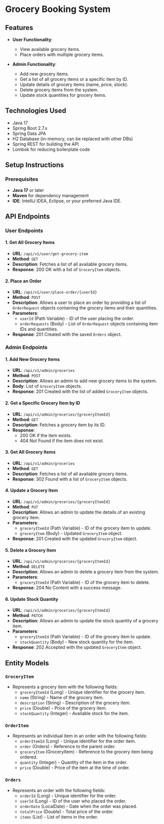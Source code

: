 # Grocery Booking System

## Features

- **User Functionality**:
  - View available grocery items.
  - Place orders with multiple grocery items.
  
- **Admin Functionality**:
  - Add new grocery items.
  - Get a list of all grocery items or a specific item by ID.
  - Update details of grocery items (name, price, stock).
  - Delete grocery items from the system.
  - Update stock quantities for grocery items.

## Technologies Used
- Java 17
- Spring Boot 2.7.x
- Spring Data JPA
- H2 Database (in-memory, can be replaced with other DBs)
- Spring REST for building the API
- Lombok for reducing boilerplate code

## Setup Instructions

### Prerequisites

- **Java 17** or later
- **Maven** for dependency management
- **IDE**: IntelliJ IDEA, Eclipse, or your preferred Java IDE.


## API Endpoints

### User Endpoints

#### 1. Get All Grocery Items
- **URL**: `/api/v1/user/get-grocery-item`
- **Method**: `GET`
- **Description**: Fetches a list of all available grocery items.
- **Response**: 200 OK with a list of `GroceryItem` objects.

#### 2. Place an Order
- **URL**: `/api/v1/user/place-order/{userId}`
- **Method**: `POST`
- **Description**: Allows a user to place an order by providing a list of `OrderRequest` objects containing the grocery items and their quantities.
- **Parameters**: 
    - `userId` (Path Variable) - ID of the user placing the order.
    - `orderRequests` (Body) - List of `OrderRequest` objects containing item IDs and quantities.
- **Response**: 201 Created with the saved `Orders` object.

### Admin Endpoints

#### 1. Add New Grocery Items
- **URL**: `/api/v1/admin/groceries`
- **Method**: `POST`
- **Description**: Allows an admin to add new grocery items to the system.
- **Body**: List of `GroceryItem` objects.
- **Response**: 201 Created with the list of added `GroceryItem` objects.

#### 2. Get a Specific Grocery Item by ID
- **URL**: `/api/v1/admin/groceries/{groceryItemId}`
- **Method**: `GET`
- **Description**: Fetches a grocery item by its ID.
- **Response**: 
    - 200 OK if the item exists.
    - 404 Not Found if the item does not exist.

#### 3. Get All Grocery Items
- **URL**: `/api/v1/admin/groceries`
- **Method**: `GET`
- **Description**: Fetches a list of all available grocery items.
- **Response**: 302 Found with a list of `GroceryItem` objects.

#### 4. Update a Grocery Item
- **URL**: `/api/v1/admin/groceries/{groceryItemId}`
- **Method**: `PUT`
- **Description**: Allows an admin to update the details of an existing grocery item.
- **Parameters**: 
    - `groceryItemId` (Path Variable) - ID of the grocery item to update.
    - `groceryItem` (Body) - Updated `GroceryItem` object.
- **Response**: 201 Created with the updated `GroceryItem` object.

#### 5. Delete a Grocery Item
- **URL**: `/api/v1/admin/groceries/{groceryItemId}`
- **Method**: `DELETE`
- **Description**: Allows an admin to delete a grocery item from the system.
- **Parameters**: 
    - `groceryItemId` (Path Variable) - ID of the grocery item to delete.
- **Response**: 204 No Content with a success message.

#### 6. Update Stock Quantity
- **URL**: `/api/v1/admin/groceries/{groceryItemId}`
- **Method**: `PATCH`
- **Description**: Allows an admin to update the stock quantity of a grocery item.
- **Parameters**: 
    - `groceryItemId` (Path Variable) - ID of the grocery item to update.
    - `stockQuantity` (Body) - New stock quantity for the item.
- **Response**: 202 Accepted with the updated `GroceryItem` object.

## Entity Models

### `GroceryItem`
- Represents a grocery item with the following fields:
    - `groceryItemId` (Long) - Unique identifier for the grocery item.
    - `name` (String) - Name of the grocery item.
    - `description` (String) - Description of the grocery item.
    - `price` (Double) - Price of the grocery item.
    - `stockQuantity` (Integer) - Available stock for the item.

### `OrderItem`
- Represents an individual item in an order with the following fields:
    - `orderItemId` (Long) - Unique identifier for the order item.
    - `order` (Orders) - Reference to the parent order.
    - `groceryItem` (GroceryItem) - Reference to the grocery item being ordered.
    - `quantity` (Integer) - Quantity of the item in the order.
    - `price` (Double) - Price of the item at the time of order.

### `Orders`
- Represents an order with the following fields:
    - `orderId` (Long) - Unique identifier for the order.
    - `userId` (Long) - ID of the user who placed the order.
    - `orderDate` (LocalDate) - Date when the order was placed.
    - `totalPrice` (Double) - Total price of the order.
    - `items` (List<OrderItem>) - List of items in the order.
